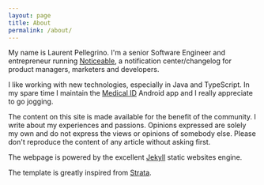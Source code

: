 ```yaml
---
layout: page
title: About
permalink: /about/
---
```


My name is Laurent Pellegrino. I'm a senior Software Engineer and entrepreneur running 
[Noticeable][noticeable], a notification center/changelog for product managers, marketers and developers. 

I like working with new technologies, especially in Java and TypeScript. In my spare time I maintain the
[Medical ID][medicalid] Android app and I really appreciate to go jogging.

The content on this site is made available for the benefit of the community.
I write about my experiences and passions. Opinions expressed are solely my own
and do not express the views or opinions of somebody else. Please don't reproduce
the content of any article without asking first.

The webpage is powered by the excellent [Jekyll][jekyll] static websites engine.

The template is greatly inspired from [Strata][strata].

[jekyll]:    http://jekyllrb.com
[medicalid]: https://www.medicalid.info
"Medical ID, the app that could save your life!"
[noticeable]: https://noticeable.io
[strata]: http://html5up.net/strata
